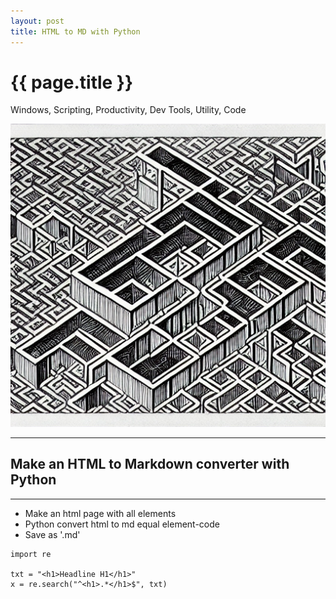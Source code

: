 ```yaml
---
layout: post
title: HTML to MD with Python
---
```


{{ page.title }}
================

<!--Available Meta Tags: Windows, Scripting, Productivity, Context Menu, Shortcuts, Dev Tools, Utility, Software Development, Code, Tutorial, Automation, Design, Adobe, Software, Excel, Bookmarklet, Graphics, Analysis, Sorting, Marketing -->
<p class="meta">Windows, Scripting, Productivity, Dev Tools, Utility, Code</p>

![HTML to MD](/images/-htmlmd.png)

***


## Make an HTML to Markdown converter with Python

---

- Make an html page with all elements
- Python convert html to md equal element-code
- Save as '.md'

```
import re

txt = "<h1>Headline H1</h1>"
x = re.search("^<h1>.*</h1>$", txt)
```
